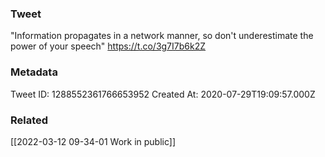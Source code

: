 ### Tweet
"Information propagates in a network manner, so don't underestimate the power of your speech" https://t.co/3g7I7b6k2Z

### Metadata
Tweet ID: 1288552361766653952
Created At: 2020-07-29T19:09:57.000Z

### Related
[[2022-03-12 09-34-01 Work in public]]

